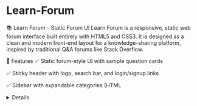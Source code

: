 # Learn-Forum
📚 Learn Forum – Static Forum UI
Learn Forum is a responsive, static web forum interface built entirely with HTML5 and CSS3.
It is designed as a clean and modern front-end layout for a knowledge-sharing platform, inspired by traditional Q&A forums like Stack Overflow.

🚀 Features
✅ Static forum-style UI with sample question cards

✅ Sticky header with logo, search bar, and login/signup links

✅ Sidebar with expandable categories (HTML <details> tags)

✅ Question cards displaying votes, views, and tags

✅ Professional footer with contact details and newsletter form

✅ Responsive design using Flexbox and media queries

🛠️ Tech Stack
HTML5 – Structure

CSS3 – Styling & responsiveness

